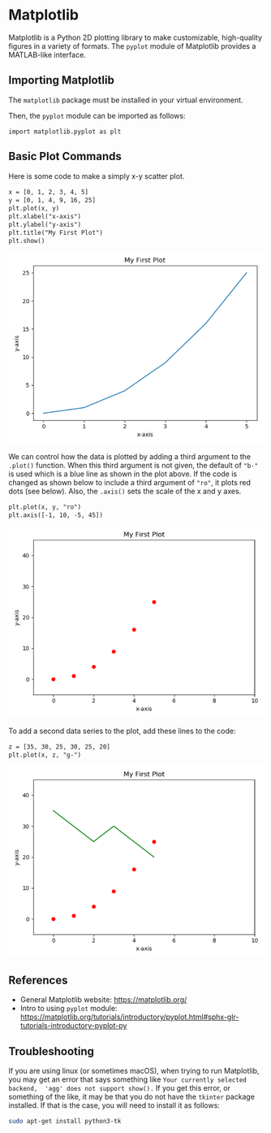 # Matplotlib
Matplotlib is a Python 2D plotting library to make customizable, high-quality
figures in a variety of formats.  The `pyplot` module of Matplotlib provides
a MATLAB-like interface.  

## Importing Matplotlib
The `matplotlib` package must be installed in your virtual environment.

Then, the `pyplot` module can be imported as follows:
```
import matplotlib.pyplot as plt
```
## Basic Plot Commands
Here is some code to make a simply x-y scatter plot.
```
x = [0, 1, 2, 3, 4, 5]
y = [0, 1, 4, 9, 16, 25]
plt.plot(x, y)
plt.xlabel("x-axis")
plt.ylabel("y-axis")
plt.title("My First Plot")
plt.show()
```
![myplot.png](matplotlib_files/myplot.png)

We can control how the data is plotted by adding a third argument to the 
`.plot()` function.  When this third argument is not given, the default of 
`"b-"` is used which is a blue line as shown in the plot above.  If the code
is changed as shown below to include a third argument of `"ro"`, it plots
red dots (see below).  Also, the `.axis()` sets the scale of
the x and y axes.
```
plt.plot(x, y, "ro")
plt.axis([-1, 10, -5, 45])
```

![myplot2.png](matplotlib_files/myplot2.png)  

To add a second data series to the plot, add these lines to the code:
```
z = [35, 30, 25, 30, 25, 20]
plt.plot(x, z, "g-")
```
![myplot3.png](matplotlib_files/myplot3.png)

## References
* General Matplotlib website:  https://matplotlib.org/
* Intro to using `pyplot` module:  https://matplotlib.org/tutorials/introductory/pyplot.html#sphx-glr-tutorials-introductory-pyplot-py

<!--- Removed because using Jupyter Notebooks for intro, which asks to do
this exercise.
## In Class Exercise
* Write a function that generates two `numpy` arrays:
  - `time` that contains linear values from 0 to 10
  - `y` that contains the `sin` of the values in `time`
  -  Use the function `np.sin()`
* Generate a plot of `y` vs. `time` using `matplotlib`
--->

## Troubleshooting
If you are using linux (or sometimes macOS), when trying to run Matplotlib,
you may get an error that says something like `Your currently selected backend, 
'agg' does not support show().`  If you get this error, or something of the
like, it may be that you do not have the `tkinter` package installed.  If that
is the case, you will need to install it as follows:
```bash
sudo apt-get install python3-tk
```
